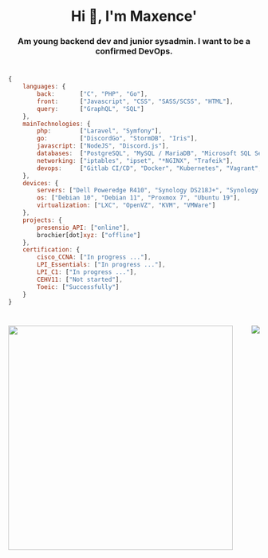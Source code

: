 <h1 align="center">Hi 👋, I'm Maxence'</h1>
<h3 align="center">Am young backend dev and junior sysadmin. I want to be a confirmed DevOps.</h3>

<h1></h1>

```js
{
    languages: {
        back:       ["C", "PHP", "Go"],
        front:      ["Javascript", "CSS", "SASS/SCSS", "HTML"],
        query:      ["GraphQL", "SQL"]
    },
    mainTechnologies: {
        php:        ["Laravel", "Symfony"],
        go:         ["DiscordGo", "StormDB", "Iris"],
        javascript: ["NodeJS", "Discord.js"],
        databases:  ["PostgreSQL", "MySQL / MariaDB", "Microsoft SQL Server", "Sqlite"],
        networking: ["iptables", "ipset", "*NGINX", "Trafeik"],
        devops:     ["Gitlab CI/CD", "Docker", "Kubernetes", "Vagrant", "Terraform"]
    },
    devices: {
        servers: ["Dell Poweredge R410", "Synology DS218J+", "Synology DS918+"],
        os: ["Debian 10", "Debian 11", "Proxmox 7", "Ubuntu 19"],
        virtualization: ["LXC", "OpenVZ", "KVM", "VMWare"]
    },
    projects: {
        presensio_API: ["online"],
        brochier[dot]xyz: ["offline"]
    },
    certification: {
        cisco_CCNA: ["In progress ..."],
        LPI_Essentials: ["In progress ..."],
        LPI_C1: ["In progress ..."],
        CEHV11: ["Not started"],
        Toeic: ["Successfully"]
    }
}
```

<h1></h1>

<p align="center" style="display: flex; justify-content: space-between;">
  <img width="450px" src="https://github-readme-stats.vercel.app/api?username=Maxoulfou&show_icons=false&hide_border=true&custom_title=Statistics&include_all_commits=true&theme=dark&bg_color=0d1117&line_height=27">
  <img src="https://github-readme-stats.vercel.app/api/top-langs/?username=Maxoulfou&theme=dark&hide_border=true&custom_title=Most%20used&bg_color=0d1117&layout=compact">
</p>

<h1></h1>
